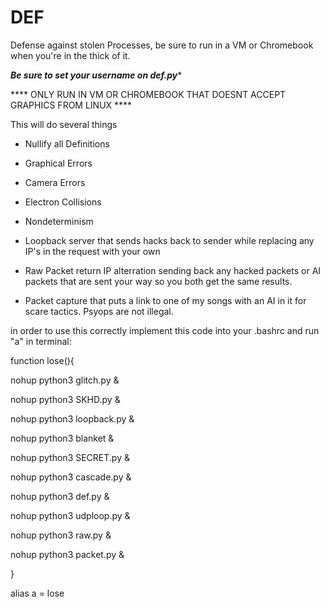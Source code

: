 # DEF
Defense against stolen Processes, be sure to run in a VM or Chromebook when you're in the thick of it.

***Be sure to set your username on def.py****

**** ONLY RUN IN VM OR CHROMEBOOK THAT DOESNT ACCEPT GRAPHICS FROM LINUX ****

This will do several things

- Nullify all Definitions

- Graphical Errors

- Camera Errors

- Electron Collisions

- Nondeterminism 

- Loopback server that sends hacks back to sender while replacing any IP's in the request with your own

- Raw Packet return IP alterration sending back any hacked packets or AI packets that are sent your way so you both get the same results.

- Packet capture that puts a link to one of my songs with an AI in it for scare tactics. Psyops are not illegal.

in order to use this correctly implement this code into your .bashrc and run "a" in terminal:

function lose(){

  nohup python3 glitch.py &

  nohup python3 SKHD.py &

  nohup python3 loopback.py &

  nohup python3 blanket &

  nohup python3 SECRET.py &

  nohup python3 cascade.py &

  nohup python3 def.py &
  
  nohup python3 udploop.py &
  
  nohup python3 raw.py &
  
  nohup python3 packet.py &

}

alias a = lose
